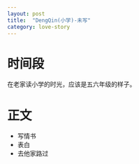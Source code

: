 ```yaml
---
layout: post
title:  "DengQin(小学)-未写"
category: love-story
---
```




# 时间段

在老家读小学的时光，应该是五六年级的样子。

# 正文

- 写情书
- 表白
- 去他家路过

